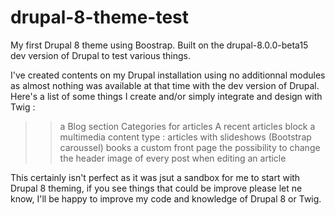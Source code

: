 # drupal-8-theme-test
My first Drupal 8 theme using Boostrap. Built on the drupal-8.0.0-beta15 dev version of Drupal to test various things.

I've created contents on my Drupal installation using no additionnal modules as almost nothing was available at that time with the dev version of Drupal.
Here's a list of some things I create and/or simply integrate and design with Twig :
>> a Blog section
>> Categories for articles
>> A recent articles block
>> a multimedia content type : articles with slideshows (Bootstrap caroussel)
>> books
>> a custom front page
>> the possibility to change the header image of every post when editing an article

This certainly isn't perfect as it was jsut a sandbox for me to start with Drupal 8 theming, if you see things that could be improve please let ne know, I'll be happy to improve my code and knowledge of Drupal 8 or Twig.
